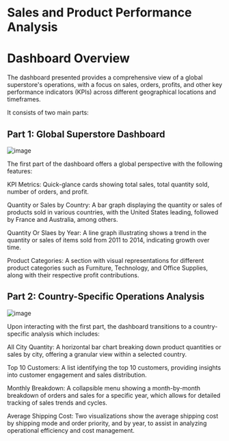 #  Sales and Product Performance Analysis 

# Dashboard Overview

The dashboard presented provides a comprehensive view of a global superstore's operations, with a focus on sales, orders, profits, and other key performance indicators (KPIs) across different geographical locations and timeframes. 

It consists of two main parts:

## Part 1: Global Superstore Dashboard
![image](https://github.com/user-attachments/assets/8449eb68-fa70-4a4c-8f4c-69c643009a81)


The first part of the dashboard offers a global perspective with the following features:

KPI Metrics: Quick-glance cards showing total sales, total quantity sold, number of orders, and profit.

Quantity or Sales by Country: A bar graph displaying the quantity or sales of products sold in various countries, with the United States leading, followed by France and Australia, among others.

Quantity Or Slaes by Year: A line graph illustrating shows a trend in the quantity  or sales of items sold from 2011 to 2014, indicating growth over time.

Product Categories: A section with visual representations for different product categories such as Furniture, Technology, and Office Supplies, along with their respective profit contributions.

## Part 2: Country-Specific Operations Analysis

![image](https://github.com/user-attachments/assets/b44dd499-98a8-4481-a87a-d32b6e31f4c8)



Upon interacting with the first part, the dashboard transitions to a country-specific analysis which includes:

All City Quantity: A horizontal bar chart breaking down product quantities or sales by city, offering a granular view within a selected country.

Top 10 Customers: A list identifying the top 10 customers, providing insights into customer engagement and sales distribution.

Monthly Breakdown: A collapsible menu showing a month-by-month breakdown of orders and sales for a specific year, which allows for detailed tracking of sales trends and cycles.

Average Shipping Cost: Two visualizations show the average shipping cost by shipping mode and order priority, and by year, to assist in analyzing operational efficiency and cost management.

